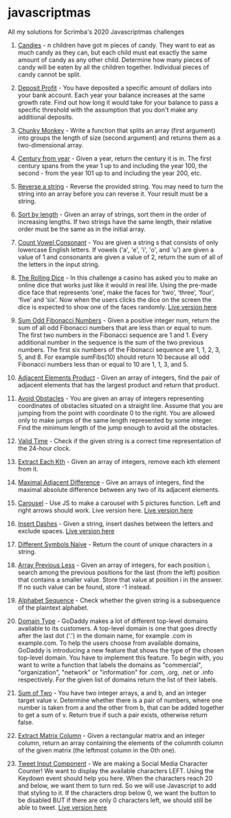 # javascriptmas
All my solutions for Scrimba's 2020 Javascriptmas challenges

1. [Candies](https://github.com/sheilagomes/javascriptmas/blob/main/candies.js) - n children have got m pieces of candy. They want to eat as much candy as they can, but each child must eat exactly the same amount of candy as any other child. Determine how many pieces of candy will be eaten by all the children together. Individual pieces of candy cannot be split.

2. [Deposit Profit](https://github.com/sheilagomes/javascriptmas/blob/main/depositProfit.js) - You have deposited a specific amount of dollars into your bank account. Each year your balance increases at the same growth rate. Find out how long it would take for your balance to pass a specific threshold with the assumption that you don't make any additional deposits.

3. [Chunky Monkey](https://github.com/sheilagomes/javascriptmas/blob/main/chunkyMonkey.js) - Write a function that splits an array (first argument) into groups the length of size (second argument) and returns them as a two-dimensional array.

4. [Century from year](https://github.com/sheilagomes/javascriptmas/blob/main/centuryFromYear.js) - Given a year, return the century it is in. The first century spans from the year 1 up to and including the year 100, the second - from the year 101 up to and including the year 200, etc.

5. [Reverse a string](https://github.com/sheilagomes/javascriptmas/blob/main/reverseAString.js) - Reverse the provided string. You may need to turn the string into an array before you can reverse it. Your result must be a string.

6. [Sort by length](https://github.com/sheilagomes/javascriptmas/blob/main/sortByLength.js) - Given an array of strings, sort them in the order of increasing lengths. If two strings have the same length, their relative order must be the same as in the initial array.

7. [Count Vowel Consonant](https://github.com/sheilagomes/javascriptmas/blob/main/countVowelConsonant.js) - You are given a string s that consists of only lowercase English letters. If vowels ('a', 'e', 'i', 'o', and 'u') are given a value of 1 and consonants are given a value of 2, return the sum of all of the letters in the input string.

8. [The Rolling Dice](https://github.com/sheilagomes/the-rolling-die) - 
In this challenge a casino has asked you to make an online dice that works just like it would in real life. Using the pre-made dice face that represents ‘one’, make the faces for ‘two’, ‘three’, ‘four’, ‘five’ and ‘six’. Now when the users clicks the dice on the screen the dice is expected to show one of the faces randomly. [Live version here](https://sheilagomes.github.io/the-rolling-die/)

9. [Sum Odd Fibonacci Numbers](https://github.com/sheilagomes/javascriptmas/blob/main/sumOddFibonacciNumbers.js) - Given a positive integer num, return the sum of all odd Fibonacci numbers that are less than or equal to num. The first two numbers in the Fibonacci sequence are 1 and 1. Every additional number in the sequence is the sum of the two previous numbers. The first six numbers of the Fibonacci sequence are 1, 1, 2, 3, 5, and 8.
For example sumFibs(10) should return 10 because all odd Fibonacci numbers less than or equal to 10 are 1, 1, 3, and 5.

10. [Adjacent Elements Product](https://github.com/sheilagomes/javascriptmas/blob/main/sumOddFibonacciNumbers.js) - Given an array of integers, find the pair of adjacent elements that has the largest product and return that product.

11. [Avoid Obstacles](https://github.com/sheilagomes/javascriptmas/blob/main/sumOddFibonacciNumbers.js) - You are given an array of integers representing coordinates of obstacles situated on a straight line. Assume that you are jumping from the point with coordinate 0 to the right. You are allowed only to make jumps of the same length represented by some integer. Find the minimum length of the jump enough to avoid all the obstacles.

12. [Valid Time](https://github.com/sheilagomes/javascriptmas/blob/main/sumOddFibonacciNumbers.js) - Check if the given string is a correct time representation of the 24-hour clock.

13. [Extract Each Kth](https://github.com/sheilagomes/javascriptmas/blob/main/sumOddFibonacciNumbers.js) - Given an array of integers, remove each kth element from it.

14. [Maximal Adjacent Difference](https://github.com/sheilagomes/javascriptmas/blob/main/sumOddFibonacciNumbers.js) - Give an arrays of integers, find the maximal absolute difference between any two of its adjacent elements.

15. [Carousel](https://github.com/sheilagomes/carousel) - Use JS to make a carousel with 5 pictures function. Left and right arrows should work. Live version here. [Live version  here](https://sheilagomes.github.io/carousel/)

16. [Insert Dashes](https://github.com/sheilagomes/javascriptmas/blob/main/sumOddFibonacciNumbers.js) - Given a string, insert dashes between the letters and exclude spaces. [Live version  here](https://codepen.io/sheilagomes/full/ZEpKpaj)

17. [Different Symbols Naive](https://github.com/sheilagomes/javascriptmas/blob/main/sumOddFibonacciNumbers.js) - Return the count of unique characters in a string.

18. [Array Previous Less](https://github.com/sheilagomes/javascriptmas/blob/main/sumOddFibonacciNumbers.js) - Given an array of integers, for each position i, search among the previous positions for the last (from the left) position that contains a smaller value. Store that value at position i in the answer. If no such value can be found, store -1 instead.

19. [Alphabet Sequence](https://github.com/sheilagomes/javascriptmas/blob/main/sumOddFibonacciNumbers.js) - Check whether the given string is a subsequence of the plaintext alphabet.

20. [Domain Type](https://github.com/sheilagomes/javascriptmas/blob/main/sumOddFibonacciNumbers.js) - GoDaddy makes a lot of different top-level domains available to its customers. A top-level domain is one that goes directly after the last dot ('.') in the domain name, for example .com in example.com. To help the users choose from available domains, GoDaddy is introducing a new feature that shows the type of the chosen top-level domain. You have to implement this feature. To begin with, you want to write a function that labels the domains as "commercial", "organization", "network" or "information" for .com, .org, .net or .info respectively. For the given list of domains return the list of their labels.

21. [Sum of Two](https://github.com/sheilagomes/javascriptmas/blob/main/sumOfTwo.js) - You have two integer arrays, a and b, and an integer target value v. Determine whether there is a pair of numbers, where one number is taken from a and the other from b, that can be added together to get a sum of v. Return true if such a pair exists, otherwise return false.

22. [Extract Matrix Column](https://github.com/sheilagomes/javascriptmas/blob/main/extractMatrixColumn.js) - Given a rectangular matrix and an integer column, return an array containing the elements of the columnth column of the given matrix (the leftmost column in the 0th one).

23. [Tweet Input Component](https://github.com/sheilagomes/tweet-input-component) - We are making a Social Media Character Counter! We want to display the available characters LEFT. Using the Keydown event should help you here. When the characters reach 20 and below, we want them to turn red. So we will use Javascript to add that styling to it. If the characters drop below 0, we want the button to be disabled BUT if there are only 0 characters left, we should still be able to tweet. [Live version  here](https://sheilagomes.github.io/tweet-input-component/)